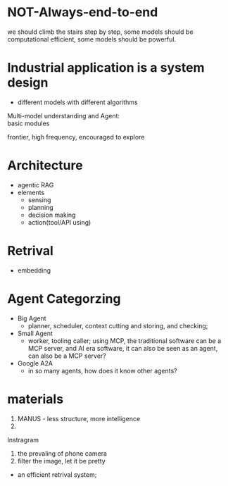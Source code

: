 # NOT-Always-end-to-end
we should climb the stairs step by step, 
some models should be computational efficient,
some models should be powerful.

# Industrial application is a system design
 - different models with different algorithms
 



Multi-model understanding and Agent:  
basic modules


frontier,
high frequency,
encouraged to explore


# Architecture
- agentic RAG
- elements
    - sensing
    - planning
    - decision making
    - action(tool/API using)

# Retrival
- embedding



# Agent Categorzing
- Big Agent
    - planner, scheduler, context cutting and storing, and checking;
- Small Agent
    - worker, tooling caller; using MCP, the traditional software can be a MCP server, and AI era software, it can also be seen as an agent, can also be a MCP server?
- Google A2A
    - in so many agents, how does it know other agents?



# materials
1. MANUS - less structure, more intelligence
2. 


Instragram
1. the prevaling of phone camera
2. filter the image, let it be pretty





 - an efficient retrival system;

